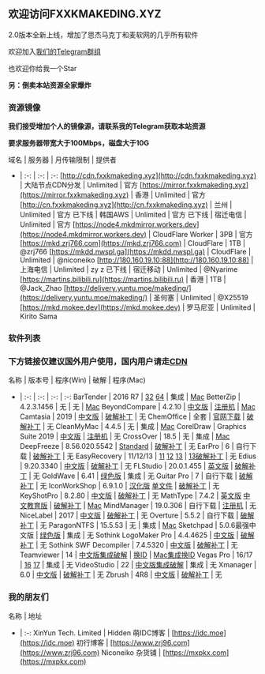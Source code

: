 ## 欢迎访问FXXKMAKEDING.XYZ

2.0版本全新上线，增加了思杰马克丁和麦软网的几乎所有软件

欢迎加入[我们的Telegram群组](https://t.me/fxxkmakeding)

也欢迎你给我一个Star

**另：倒卖本站资源全家爆炸**

### 资源镜像
**我们接受增加个人的镜像源，请联系我的Telegram获取本站资源**

**要求服务器带宽大于100Mbps，磁盘大于10G**

域名 | 服务器 | 月传输限制 | 提供者
- | :-: | :-: | :-:
[http://cdn.fxxkmakeding.xyz](http://cdn.fxxkmakeding.xyz) | 大陆节点CDN分发 | Unlimited | 官方
[https://mirror.fxxkmakeding.xyz](https://mirror.fxxkmakeding.xyz) | 香港 | Unlimited | 官方
[http://cn.fxxkmakeding.xyz](http://cn.fxxkmakeding.xyz) | 兰州 | Unlimited | 官方
已下线 | 韩国AWS | Unlimited | 官方
已下线 | 宿迁电信 | Unlimited | 官方
[https://node4.mkdmirror.workers.dev](https://node4.mkdmirror.workers.dev) | CloudFlare Worker | 3PB | 官方
[https://mkd.zrj766.com](https://mkd.zrj766.com) | CloudFlare | 1TB | @zrj766
[https://mkdd.nwspl.ga](https://mkdd.nwspl.ga) | CloudFlare | Unlimited | @niconeiko
[http://180.160.19.10:88](http://180.160.19.10:88) | 上海电信 | Unlimited | zy z
已下线 | 宿迁移动 | Unlimited | @Nyarime
[https://martins.bilibili.ru](https://martins.bilibili.ru) | 香港 | 1TB | @Jack_Zhao
[https://delivery.yuntu.moe/makeding/](https://delivery.yuntu.moe/makeding/) | 圣何塞 | Unlimited | @X25519
[https://mkd.mokee.dev](https://mkd.mokee.dev) | 罗马尼亚 | Unlimited | Kirito Sama

### 软件列表
### 下方链接仅建议国外用户使用，国内用户请走[CDN](http://cdn.fxxkmakeding.xyz)

名称 | 版本号 | 程序(Win) | 破解 | 程序(Mac)
- | :-: | :-: | :-: | :-:
BarTender | 2016 R7 | [32](https://node4.mkdmirror.workers.dev/Bartender/bt32.zip) [64](https://node4.mkdmirror.workers.dev/Bartender/bt64.zip) | 集成 | [Mac](https://node4.mkdmirror.workers.dev/Bartender/mac.zip)
BetterZip | 4.2.3.1456 | 无 | 无 | [Mac](https://node4.mkdmirror.workers.dev/BetterZip/mac.zip)
BeyondCompare | 4.2.10 | [中文版](https://node4.mkdmirror.workers.dev/BeyondCompare/beyondcomparezh.zip) | [注册机](https://node4.mkdmirror.workers.dev/BeyondCompare/keygen.zip) | [Mac](https://node4.mkdmirror.workers.dev/BeyondCompare/mac.zip)
Camtasia | 2019 | [中文版](https://node4.mkdmirror.workers.dev/Camtasia/camtasia.zip) | [破解补丁](https://node4.mkdmirror.workers.dev/Camtasia/crack.zip) | 无
ChemOffice | 全套 | [官网下载](https://www.perkinelmer.com.cn/Product/chemoffice-professional-chemofficepro) | [破解补丁](https://node4.mkdmirror.workers.dev/ChemOffice/crack.zip) | 无
CleanMyMac | 4.4.5 | 无 | 集成 | [Mac](https://node4.mkdmirror.workers.dev/CleanMyMac/cleanmymac.zip)
CorelDraw | Graphics Suite 2019 | [中文版](https://node4.mkdmirror.workers.dev/CorelDraw/coreldraw.zip) | [注册机](https://node4.mkdmirror.workers.dev/CorelDraw/keygen.zip) | 无
CrossOver | 18.5 | 无 | 集成 | [Mac](https://node4.mkdmirror.workers.dev/CrossOver/crossover.zip)
DeepFreeze | 8.56.020.5542 | [Standard](https://node4.mkdmirror.workers.dev/DeepFreeze/DeepFreeze.zip) | [破解补丁](https://node4.mkdmirror.workers.dev/DeepFreeze/crack.zip) | 无
EarPro | 6 | 自行下载 | [破解补丁](https://node4.mkdmirror.workers.dev/Earpro6/crack.zip) | 无
EasyRecovery | 11/12/13 | [11](https://node4.mkdmirror.workers.dev/EasyRecovery/easyrecovery11.zip) [12](https://node4.mkdmirror.workers.dev/EasyRecovery/EasyRrecovery12.zip) [13](https://node4.mkdmirror.workers.dev/EasyRecovery/EasyRecovery13.zip) | [13破解补丁](https://node4.mkdmirror.workers.dev/EasyRecovery/crack.zip) | 无
Edius | 9.20.3340 | [中文版](https://node4.mkdmirror.workers.dev/Edius9/edius9.zip) | [破解补丁](https://node4.mkdmirror.workers.dev/Edius9/crack.zip) | 无
FLStudio | 20.0.1.455 | [英文版](https://node4.mkdmirror.workers.dev/FLStudio20/flstudio20.zip) | [破解补丁](https://node4.mkdmirror.workers.dev/FLStudio20/crack.zip) | 无
GoldWave | 6.41 | [绿色版](https://node4.mkdmirror.workers.dev/GoldWave/GoldWave.zip) | 集成 | 无
Guitar Pro | 7 | 自行下载 | [破解补丁](https://node4.mkdmirror.workers.dev/GuitarPro/GuitarProcrack.zip) | 无
IconWorkShop | 6.9.1.0 | [汉化版](https://node4.mkdmirror.workers.dev/IconWorkshop/IconWorkshop.zip) [单文件](https://node4.mkdmirror.workers.dev/IconWorkshop/IconWorkshopdwj.zip) | [破解补丁](https://node4.mkdmirror.workers.dev/IconWorkshop/reg.zip) | 无
KeyShotPro | 8.2.80 | [中文版](https://node4.mkdmirror.workers.dev/KeyShotPro/keyshotpro.zip) | [破解补丁](https://node4.mkdmirror.workers.dev/KeyShotPro/crack.zip) | 无
MathType | 7.4.2 | [英文版](https://node4.mkdmirror.workers.dev/MathType/MathType.zip) [中文教育版](https://node4.mkdmirror.workers.dev/MathType/edu.zip) | [破解补丁](https://node4.mkdmirror.workers.dev/MathType/crack.zip) | [Mac](https://node4.mkdmirror.workers.dev/MathType/mac.zip)
MindManager | 19.0.306 | 自行下载 | [注册机](https://node4.mkdmirror.workers.dev/MindManager/keygen.zip) | 无
NiceLabel | 2017 | [中文版](https://node4.mkdmirror.workers.dev/NiceLabel/NiceLabel.zip) | [破解补丁](https://node4.mkdmirror.workers.dev/NiceLabel/keygen.zip) | 无
Overture | 5.5.2 | 自行下载 | [破解补丁](https://node4.mkdmirror.workers.dev/Overture/crack.zip) | 无
ParagonNTFS | 15.5.53 | 无 | 集成 | [Mac](https://node4.mkdmirror.workers.dev/ParagonNTFS/ParagonNTFS.zip)
Sketchpad | 5.0.6最强中文版 | [绿色版](https://node4.mkdmirror.workers.dev/Sketchpad/Sketchpad.zip) | 集成 | 无
Sothink LogoMaker Pro | 4.4.4625 | [中文版](https://node4.mkdmirror.workers.dev/SothinkLogoMaker/SothinkLogoMaker.zip) | [破解补丁](https://node4.mkdmirror.workers.dev/SothinkLogoMaker/crack.zip) | 无
Sothink SWF Decompiler | 7.4.5320 | [中文版](https://node4.mkdmirror.workers.dev/SothinkSWFDecompiler/SothinkSWFDecompiler.zip) | [破解补丁](https://node4.mkdmirror.workers.dev/SothinkSWFDecompiler/crack.zip) | 无
Teamviewer | 14 | [中文版集成破解](https://node4.mkdmirror.workers.dev/TeamViewer/TeamViewer.zip) | [换ID](https://node4.mkdmirror.workers.dev/TeamViewer/changeidwin.zip) | [Mac集成换ID](https://node4.mkdmirror.workers.dev/TeamViewer/mac.zip)
Vegas Pro | 16/17 | [16](https://node4.mkdmirror.workers.dev/VegasPro/vegaspro16.zip) [17](https://node4.mkdmirror.workers.dev/VegasPro/vegaspro17.zip) | 集成 | 无
VideoStudio | 22 | [中文版集成破解](https://node4.mkdmirror.workers.dev/VideoStudio/videostudio.zip) | 集成 | 无
Xmanager | 6.0 | [中文版](https://node4.mkdmirror.workers.dev/Xmanager/xmanager6.zip) | [破解补丁](https://node4.mkdmirror.workers.dev/Xmanager/keygen.zip) | 无
Zbrush | 4R8 | [中文版](https://node4.mkdmirror.workers.dev/Zbrush/zbrush.zip) | [破解补丁](https://node4.mkdmirror.workers.dev/Zbrush/crack.zip) | 无

### 我的朋友们

名称 | 地址
- | :-:
XinYun Tech. Limited | Hidden
萌IDC博客 | [https://idc.moe](https://idc.moe)
初行博客 | [https://www.zrj96.com](https://www.zrj96.com)
Niconeiko 杂货铺 | [https://mxpkx.com](https://mxpkx.com)
